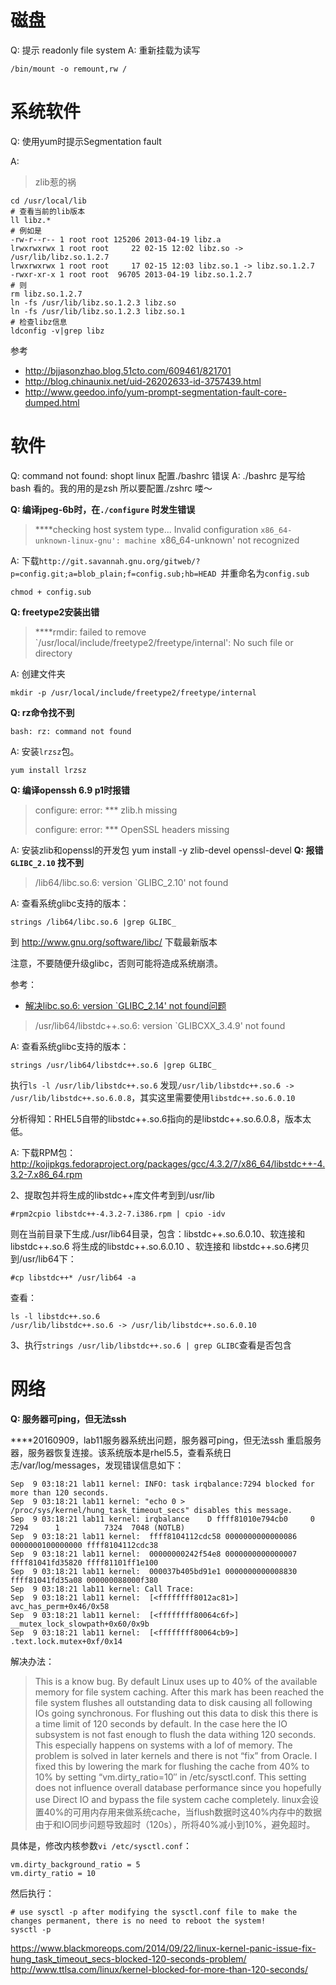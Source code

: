 # 磁盘

Q: 提示 readonly file system
A: 重新挂载为读写

```shell
/bin/mount -o remount,rw /
```

# 系统软件

Q: 使用yum时提示Segmentation fault

A:
> zlib惹的祸

```shell
cd /usr/local/lib
# 查看当前的lib版本
ll libz.*
# 例如是
-rw-r--r-- 1 root root 125206 2013-04-19 libz.a
lrwxrwxrwx 1 root root     22 02-15 12:02 libz.so -> /usr/lib/libz.so.1.2.7
lrwxrwxrwx 1 root root     17 02-15 12:03 libz.so.1 -> libz.so.1.2.7
-rwxr-xr-x 1 root root  96705 2013-04-19 libz.so.1.2.7
# 则
rm libz.so.1.2.7
ln -fs /usr/lib/libz.so.1.2.3 libz.so
ln -fs /usr/lib/libz.so.1.2.3 libz.so.1
# 检查libz信息
ldconfig -v|grep libz
```

参考
- http://bjjasonzhao.blog.51cto.com/609461/821701
- http://blog.chinaunix.net/uid-26202633-id-3757439.html
- http://www.geedoo.info/yum-prompt-segmentation-fault-core-dumped.html

# 软件

Q: command not found: shopt linux 配置./bashrc 错误
A: ./bashrc 是写给bash 看的。我的用的是zsh 所以要配置./zshrc 喽～

**Q: 编译jpeg-6b时，在`./configure` 时发生错误**

> ****checking host system type... Invalid configuration `x86_64-unknown-linux-gnu': machine `x86_64-unknown' not recognized

A: 下载`http://git.savannah.gnu.org/gitweb/?p=config.git;a=blob_plain;f=config.sub;hb=HEAD `并重命名为`config.sub`

    chmod + config.sub
**Q: freetype2安装出错**

> ****rmdir: failed to remove `/usr/local/include/freetype2/freetype/internal': No such file or directory

A: 创建文件夹

    mkdir -p /usr/local/include/freetype2/freetype/internal
**Q: rz命令找不到**

```shell
bash: rz: command not found
```

A: 安装`lrzsz`包。

    yum install lrzsz
**Q: 编译openssh 6.9 p1时报错**

> configure: error: *** zlib.h missing
>
> configure: error: *** OpenSSL headers missing

A: 安装zlib和openssl的开发包
    yum install -y zlib-devel openssl-devel
**Q: 报错`GLIBC_2.10` 找不到**

> /lib64/libc.so.6: version `GLIBC_2.10' not found

A: 查看系统glibc支持的版本：

```shell
strings /lib64/libc.so.6 |grep GLIBC_
```

到 http://www.gnu.org/software/libc/ 下载最新版本

注意，不要随便升级glibc，否则可能将造成系统崩溃。

参考：

- [解决libc.so.6: version `GLIBC_2.14' not found问题](http://blog.csdn.net/cpplang/article/details/8462768)

> /usr/lib64/libstdc++.so.6: version `GLIBCXX_3.4.9' not found

A: 查看系统glibc支持的版本：

```shell
strings /usr/lib64/libstdc++.so.6 |grep GLIBC_
```

执行`ls -l /usr/lib/libstdc++.so.6`
发现`/usr/lib/libstdc++.so.6 -> /usr/lib/libstdc++.so.6.0.8`，其实这里需要使用`libstdc++.so.6.0.10`

分析得知：RHEL5自带的libstdc++.so.6指向的是libstdc++.so.6.0.8，版本太低。

A: 下载RPM包：http://kojipkgs.fedoraproject.org/packages/gcc/4.3.2/7/x86_64/libstdc++-4.3.2-7.x86_64.rpm

2、提取包并将生成的libstdc++库文件考到到/usr/lib

```shell
#rpm2cpio libstdc++-4.3.2-7.i386.rpm | cpio -idv
```
则在当前目录下生成./usr/lib64目录，包含：libstdc++.so.6.0.10、软连接和 libstdc++.so.6
将生成的libstdc++.so.6.0.10 、软连接和 libstdc++.so.6拷贝到/usr/lib64下：
```shell
#cp libstdc++* /usr/lib64 -a
```
查看：
```shell
ls -l libstdc++.so.6
/usr/lib/libstdc++.so.6 -> /usr/lib/libstdc++.so.6.0.10
```

3、执行`strings /usr/lib/libstdc++.so.6 | grep GLIBC`查看是否包含


# 网络

**Q: 服务器可ping，但无法ssh**

****20160909，lab11服务器系统出问题，服务器可ping，但无法ssh
重启服务器，服务器恢复连接。该系统版本是rhel5.5，查看系统日志/var/log/messages，发现错误信息如下：

```
Sep  9 03:18:21 lab11 kernel: INFO: task irqbalance:7294 blocked for more than 120 seconds.
Sep  9 03:18:21 lab11 kernel: "echo 0 > /proc/sys/kernel/hung_task_timeout_secs" disables this message.
Sep  9 03:18:21 lab11 kernel: irqbalance    D ffff81010e794cb0     0  7294      1          7324  7048 (NOTLB)
Sep  9 03:18:21 lab11 kernel:  ffff8104112cdc58 0000000000000086 0000000100000000 ffff8104112cdc38
Sep  9 03:18:21 lab11 kernel:  00000000242f54e8 0000000000000007 ffff81041fd35820 ffff81101ff1e100
Sep  9 03:18:21 lab11 kernel:  000037b405bd91e1 0000000000008830 ffff81041fd35a08 000000088000f380
Sep  9 03:18:21 lab11 kernel: Call Trace:
Sep  9 03:18:21 lab11 kernel:  [<ffffffff8012ac81>] avc_has_perm+0x46/0x58
Sep  9 03:18:21 lab11 kernel:  [<ffffffff80064c6f>] __mutex_lock_slowpath+0x60/0x9b
Sep  9 03:18:21 lab11 kernel:  [<ffffffff80064cb9>] .text.lock.mutex+0xf/0x14
```


解决办法：

> This is a know bug. By default Linux uses up to 40% of the available memory for file system caching. After this mark has been reached the file system flushes all outstanding data to disk causing all following IOs going synchronous. For flushing out this data to disk this there is a time limit of 120 seconds by default. In the case here the IO subsystem is not fast enough to flush the data withing 120 seconds. This especially happens on systems with a lof of memory.
> The problem is solved in later kernels and there is not “fix” from Oracle. I fixed this by lowering the mark for flushing the cache from 40% to 10% by setting “vm.dirty_ratio=10″ in /etc/sysctl.conf. This setting does not influence overall database performance since you hopefully use Direct IO and bypass the file system cache completely.
> linux会设置40%的可用内存用来做系统cache，当flush数据时这40%内存中的数据由于和IO同步问题导致超时（120s），所将40%减小到10%，避免超时。

具体是，修改内核参数`vi /etc/sysctl.conf`：

```
vm.dirty_background_ratio = 5
vm.dirty_ratio = 10
```

然后执行：

```shell
# use sysctl -p after modifying the sysctl.conf file to make the changes permanent, there is no need to reboot the system!
sysctl -p
```

https://www.blackmoreops.com/2014/09/22/linux-kernel-panic-issue-fix-hung_task_timeout_secs-blocked-120-seconds-problem/
http://www.ttlsa.com/linux/kernel-blocked-for-more-than-120-seconds/


